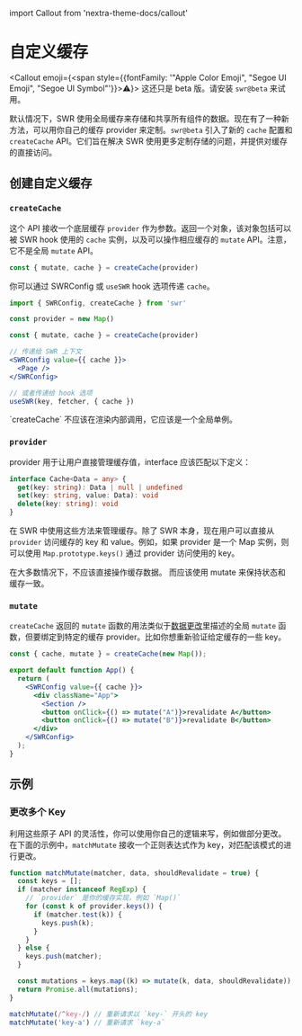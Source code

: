 import Callout from 'nextra-theme-docs/callout'

# 自定义缓存

<Callout emoji={<span style={{fontFamily: '"Apple Color Emoji", "Segoe UI Emoji", "Segoe UI Symbol"'}}>⚠️</span>}>
  这还只是 beta 版。请安装 `swr@beta` 来试用。
</Callout>

默认情况下，SWR 使用全局缓存来存储和共享所有组件的数据。现在有了一种新方法，可以用你自己的缓存 provider 来定制。`swr@beta` 引入了新的 `cache` 配置和 `createCache` API。它们旨在解决 SWR 使用更多定制存储的问题，并提供对缓存的直接访问。

## 创建自定义缓存

### `createCache`

这个 API 接收一个底层缓存 `provider` 作为参数。返回一个对象，该对象包括可以被 SWR hook 使用的 `cache` 实例，以及可以操作相应缓存的 `mutate` API。注意，它不是全局 `mutate` API。

```js
const { mutate, cache } = createCache(provider)
```

你可以通过 SWRConfig 或 `useSWR` hook 选项传递 `cache`。

```jsx
import { SWRConfig, createCache } from 'swr'

const provider = new Map()

const { mutate, cache } = createCache(provider)

// 传递给 SWR 上下文
<SWRConfig value={{ cache }}>
  <Page />
</SWRConfig>

// 或者传递给 hook 选项
useSWR(key, fetcher, { cache })
```

<Callout emoji="🚨" background="bg-red-200 dark:text-gray-800">
  `createCache` 不应该在渲染内部调用，它应该是一个全局单例。
</Callout>

### `provider`

provider 用于让用户直接管理缓存值，interface 应该匹配以下定义：

```ts
interface Cache<Data = any> {
  get(key: string): Data | null | undefined
  set(key: string, value: Data): void
  delete(key: string): void
}
```

在 SWR 中使用这些方法来管理缓存。除了 SWR 本身，现在用户可以直接从  `provider` 访问缓存的 key 和 value。例如，如果 provider 是一个 Map 实例，则可以使用 `Map.prototype.keys()` 通过 provider 访问使用的 key。

<Callout emoji="🚨" background="bg-red-200 dark:text-gray-800">
  在大多数情况下，不应该直接操作缓存数据。 而应该使用 mutate 来保持状态和缓存一致。
</Callout>

### `mutate`

`createCache` 返回的 `mutate` 函数的用法类似于[数据更改](/docs/mutation)里描述的全局 `mutate` 函数，但要绑定到特定的缓存 provider。比如你想重新验证给定缓存的一些 key。

```jsx
const { cache, mutate } = createCache(new Map());

export default function App() {
  return (
    <SWRConfig value={{ cache }}>
      <div className="App">
        <Section />
        <button onClick={() => mutate("A")}>revalidate A</button>
        <button onClick={() => mutate("B")}>revalidate B</button>
      </div>
    </SWRConfig>
  );
}
```

## 示例

### 更改多个 Key

利用这些原子 API 的灵活性，你可以使用你自己的逻辑来写，例如做部分更改。在下面的示例中，`matchMutate` 接收一个正则表达式作为 key，对匹配该模式的进行更改。

```js
function matchMutate(matcher, data, shouldRevalidate = true) {
  const keys = [];
  if (matcher instanceof RegExp) {
    // `provider` 是你的缓存实现，例如 `Map()`
    for (const k of provider.keys()) {
      if (matcher.test(k)) {
        keys.push(k);
      }
    }
  } else {
    keys.push(matcher);
  }

  const mutations = keys.map((k) => mutate(k, data, shouldRevalidate));
  return Promise.all(mutations);
}

matchMutate(/^key-/) // 重新请求以 `key-` 开头的 key
matchMutate('key-a') // 重新请求 `key-a`
```

